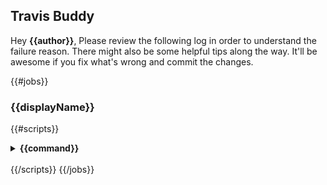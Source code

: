 ## Travis Buddy
Hey **{{author}}**, 
Please review the following log in order to understand the failure reason. There might also be some helpful tips along the way. 
It'll be awesome if you fix what's wrong and commit the changes.

{{#jobs}}
### {{displayName}}
{{#scripts}}
<details>
  <summary>
    <strong>
     {{command}}
    </strong>
  </summary>

```
{{&contents}}
```
</details>
<br />
{{/scripts}}
{{/jobs}}
